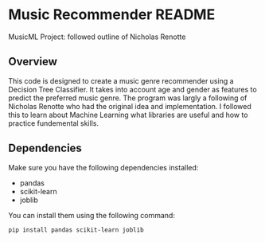 
# Music Recommender README
MusicML Project: followed outline of Nicholas Renotte


## Overview

This code is designed to create a music genre recommender using a Decision Tree Classifier. It takes into account age and gender as features to predict the preferred music genre. The program was largly a following of Nicholas Renotte who had the original idea and implementation. I followed this to learn about Machine Learning what libraries are useful and how to practice fundemental skills.

## Dependencies

Make sure you have the following dependencies installed:

- pandas
- scikit-learn
- joblib

You can install them using the following command:

```bash
pip install pandas scikit-learn joblib
